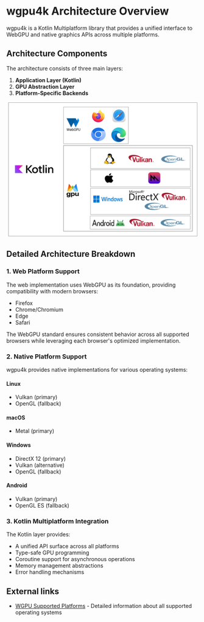 # wgpu4k Architecture Overview

wgpu4k is a Kotlin Multiplatform library that provides a unified interface to WebGPU and native graphics APIs across multiple platforms.

## Architecture Components

The architecture consists of three main layers:

1. **Application Layer (Kotlin)**
2. **GPU Abstraction Layer**
3. **Platform-Specific Backends**

![Architecture de WGPU4K](wgpu4k-architecture.png)

## Detailed Architecture Breakdown

### 1. Web Platform Support

The web implementation uses WebGPU as its foundation, providing compatibility with modern browsers:

- Firefox
- Chrome/Chromium
- Edge
- Safari

The WebGPU standard ensures consistent behavior across all supported browsers while leveraging each browser's optimized implementation.

### 2. Native Platform Support

wgpu4k provides native implementations for various operating systems:

#### Linux
- Vulkan (primary)
- OpenGL (fallback)

#### macOS
- Metal (primary)

#### Windows
- DirectX 12 (primary)
- Vulkan (alternative)
- OpenGL (fallback)

#### Android
- Vulkan (primary)
- OpenGL ES (fallback)

### 3. Kotlin Multiplatform Integration

The Kotlin layer provides:

- A unified API surface across all platforms
- Type-safe GPU programming
- Coroutine support for asynchronous operations
- Memory management abstractions
- Error handling mechanisms

## External links

* [WGPU Supported Platforms](https://github.com/gfx-rs/wgpu?tab=readme-ov-file#supported-platforms) - Detailed information about all supported operating systems
